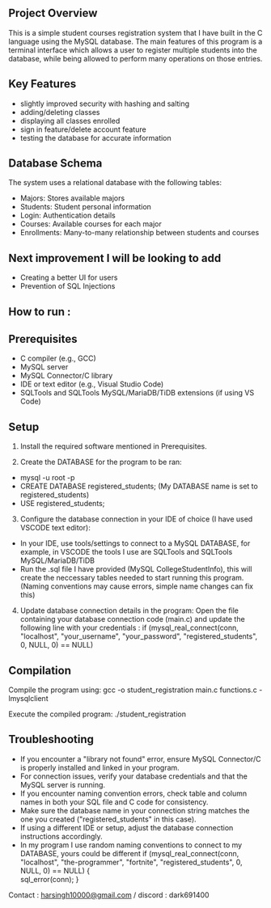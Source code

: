 ## Project Overview
This is a simple student courses registration system that I have built in the C language using the MySQL database. The main features of this program is a terminal interface which allows a user to register multiple students into the database, while being allowed to perform many operations on those entries.

## Key Features
- slightly improved security with hashing and salting
- adding/deleting classes
- displaying all classes enrolled
- sign in feature/delete account feature
- testing the database for accurate information

## Database Schema
The system uses a relational database with the following tables:
- Majors: Stores available majors
- Students: Student personal information
- Login: Authentication details
- Courses: Available courses for each major
- Enrollments: Many-to-many relationship between students and courses

## Next improvement I will be looking to add
- Creating a better UI for users
- Prevention of SQL Injections


## How to run : 

## Prerequisites
- C compiler (e.g., GCC)
- MySQL server
- MySQL Connector/C library
- IDE or text editor (e.g., Visual Studio Code)
- SQLTools and SQLTools MySQL/MariaDB/TiDB extensions (if using VS Code)

## Setup

1. Install the required software mentioned in Prerequisites.

2. Create the DATABASE for the program to be ran:

- mysql -u root -p
- CREATE DATABASE registered_students; (My DATABASE name is set to registered_students)
- USE registered_students;

3. Configure the database connection in your IDE of choice (I have used VSCODE text editor):

- In your IDE, use tools/settings to connect to a MySQL DATABASE, for example, in VSCODE the tools I use are SQLTools and SQLTools MySQL/MariaDB/TiDB
- Run the .sql file I have provided (MySQL CollegeStudentInfo), this will create the neccessary tables needed to start running this program. (Naming conventions may cause errors, simple name changes can fix this)

4. Update database connection details in the program: Open the file containing your database connection code (main.c) and update the following line with your credentials : if (mysql_real_connect(conn, "localhost", "your_username", "your_password", "registered_students", 0, NULL, 0) == NULL)


## Compilation

Compile the program using:
gcc -o student_registration main.c functions.c -lmysqlclient

Execute the compiled program:
./student_registration


## Troubleshooting

- If you encounter a "library not found" error, ensure MySQL Connector/C is properly installed and linked in your program.
- For connection issues, verify your database credentials and that the MySQL server is running.
- If you encounter naming convention errors, check table and column names in both your SQL file and C code for consistency.
- Make sure the database name in your connection string matches the one you created ("registered_students" in this case).
- If using a different IDE or setup, adjust the database connection instructions accordingly.
- In my program I use random naming conventions to connect to my DATABASE, yours could be different 
   if (mysql_real_connect(conn, "localhost", "the-programmer", "fortnite", "registered_students", 0, NULL, 0) == NULL)
   {  
    sql_error(conn);
   } 

Contact : harsingh10000@gmail.com / discord : dark691400